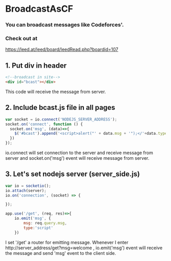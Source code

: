 # BroadcastAsCF
### You can broadcast messages like Codeforces'.

### Check out at
https://leed.at/leed/board/leedRead.php?boardid=107

## 1. Put div in header
```html
<!--broadcast in site-->
<div id="bcast"></div>
```
This code will receive the message from server.

## 2. Include bcast.js file in all pages
```javascript
var socket = io.connect('NODEJS_SERVER_ADDRESS');
socket.on('connect', function () {
  socket.on('msg', (data)=>{
    $('#bcast').append('<script>alert("' + data.msg + '");</'+data.type+'>');
  })
});
```
io.connect will set connection to the server and receive message from server and socket.on('msg') event will receive message from server.

## 3. Let's set nodejs server (server_side.js)
```javascript
var io = socketio();
io.attach(server);
io.on('connection', (socket) => {

});

app.use('/get', (req, res)=>{
    io.emit('msg', {
        msg: req.query.msg,
        type:'script'
    })
```
I set '/get' a router for emitting message.
Whenever I enter http://server_address/get?msg=welcome , io.emit('msg') event will receive the message and send 'msg' event to the client side.
